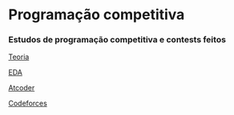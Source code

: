 # Programação competitiva

### Estudos de programação competitiva e contests feitos

<a href="https://github.com/Nanashii76/comp_prog/tree/main/theory"> Teoria </a>

<a href="https://github.com/Nanashii76/comp_prog/tree/main/EDA"> EDA </a>

<a href="https://github.com/Nanashii76/comp_prog/tree/main/Atcoder/"> Atcoder </a>

<a href="https://github.com/Nanashii76/comp_prog/tree/main/Codeforces/"> Codeforces </a>
